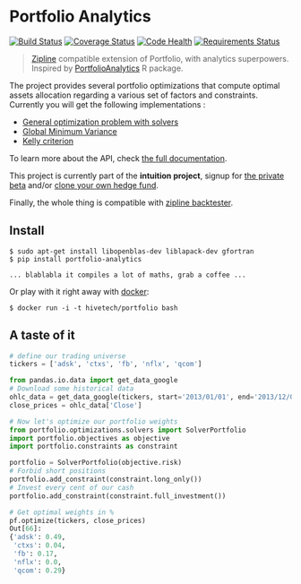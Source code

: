 Portfolio Analytics
===================

[![Build Status](https://api.shippable.com/projects/53ce99a67c72335f045a19bb/badge/master)](https://www.shippable.com/projects/53ce99a67c72335f045a19bb)
[![Coverage Status](https://img.shields.io/coveralls/intuition-io/portfolio.svg)](https://coveralls.io/r/intuition-io/portfolio)
[![Code Health](https://landscape.io/github/intuition-io/portfolio/master/landscape.png)](https://landscape.io/github/intuition-io/portfolio/master)
[![Requirements Status](https://requires.io/github/intuition-io/portfolio/requirements.png?branch=master)](https://requires.io/github/intuition-io/portfolio/requirements/?branch=master)

> [Zipline][1] compatible extension of Portfolio, with analytics superpowers.
> Inspired by [PortfolioAnalytics][6] R package.

The project provides several portfolio optimizations that compute optimal
assets allocation regarding a various set of factors and constraints. Currently
you will get the following implementations :

* [General optimization problem with solvers][7]
* [Global Minimum Variance][8]
* [Kelly criterion][9]

To learn more about the API, check [the full documentation][3].

This project is currently part of the **intuition project**, signup for [the
private beta][2] and/or [clone your own hedge fund][4].

Finally, the whole thing is compatible with [zipline backtester][1].


Install
-------

```
$ sudo apt-get install libopenblas-dev liblapack-dev gfortran
$ pip install portfolio-analytics

... blablabla it compiles a lot of maths, grab a coffee ...
```

Or play with it right away with [docker][11]:

```
$ docker run -i -t hivetech/portfolio bash
```

A taste of it
-------------

```python
# define our trading universe
tickers = ['adsk', 'ctxs', 'fb', 'nflx', 'qcom']

from pandas.io.data import get_data_google
# Download some historical data
ohlc_data = get_data_google(tickers, start='2013/01/01', end='2013/12/01')
close_prices = ohlc_data['Close']

# Now let's optimize our portfolio weights
from portfolio.optimizations.solvers import SolverPortfolio
import portfolio.objectives as objective
import portfolio.constraints as constraint

portfolio = SolverPortfolio(objective.risk)
# Forbid short positions
portfolio.add_constraint(constraint.long_only())
# Invest every cent of our cash
portfolio.add_constraint(constraint.full_investment())

# Get optimal weights in %
pf.optimize(tickers, close_prices)
Out[66]:
{'adsk': 0.49,
 'ctxs': 0.04,
 'fb': 0.17,
 'nflx': 0.0,
 'qcom': 0.29}
```


[1]: https://github.com/quantopian/zipline
[2]: http://intuition.io
[3]: http://doc.intuition.io
[4]: https://github.com/intuition-io/intuition
[5]: http://www.apache.org/licenses/LICENSE-2.0.html
[6]: https://r-forge.r-project.org/R/?group_id=579
[7]: http://docs.scipy.org/doc/scipy/reference/optimize.html
[8]: http://www.investopedia.com/terms/p/portfolio-variance.asp
[9]: http://www.investopedia.com/articles/trading/04/091504.asp
[10]: http://doc.intuition.io/articles/contributors.html
[11]: http://docker.io

